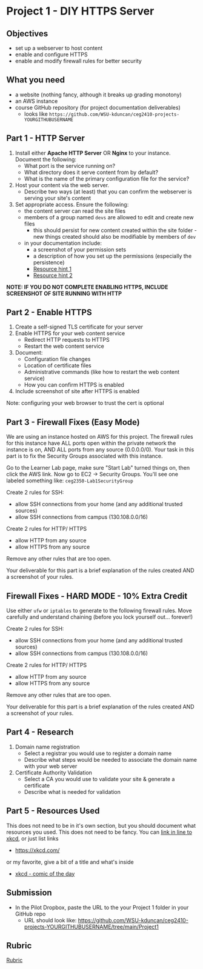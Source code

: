 # Project 1 - DIY HTTPS Server

## Objectives
- set up a webserver to host content
- enable and configure HTTPS
- enable and modify firewall rules for better security

## What you need
- a website (nothing fancy, although it breaks up grading monotony)
- an AWS instance
- course GitHub repository (for project documentation deliverables)
    - looks like `https://github.com/WSU-kduncan/ceg2410-projects-YOURGITHUBUSERNAME`

## Part 1 - HTTP Server

1. Install either **Apache HTTP Server** OR **Nginx** to your instance.  Document the following:
    - What port is the service running on?
    - What directory does it serve content from by default?
    - What is the name of the primary configuration file for the service?
2. Host your content via the web server.  
    - Describe two ways (at least) that you can confirm the webserver is serving your site's content
3. Set appropriate access.  Ensure the following:
    - the content server can read the site files
    - members of a group named `devs` are allowed to edit and create new files
        - this should persist for new content created within the site folder - new things created should also be modifiable by members of `dev`
    - in your documentation include:
        - a screenshot of your permission sets
        - a description of how you set up the permissions (especially the persistence)
        - [Resource hint 1](https://linuxize.com/post/understanding-linux-file-permissions/)
        - [Resource hint 2](https://linuxize.com/post/how-to-add-user-to-group-in-linux/)

**NOTE: IF YOU DO NOT COMPLETE ENABLING HTTPS, INCLUDE SCREENSHOT OF SITE RUNNING WITH HTTP**

## Part 2 - Enable HTTPS 

1. Create a self-signed TLS certificate for your server
2. Enable HTTPS for your web content service
    - Redirect HTTP requests to HTTPS
    - Restart the web content service
3. Document:
    - Configuration file changes
    - Location of certificate files
    - Administrative commands (like how to restart the web content service)
    - How you can confirm HTTPS is enabled
4. Include screenshot of site after HTTPS is enabled

Note: configuring your web browser to trust the cert is optional

## Part 3 - Firewall Fixes (Easy Mode)

We are using an instance hosted on AWS for this project.  The firewall rules for this instance have ALL ports open within the private network the instance is on, AND ALL ports from any source  (0.0.0.0/0).  Your task in this part is to fix the Security Groups associated with this instance.  

Go to the Learner Lab page, make sure "Start Lab" turned things on, then click the AWS link.  Now go to EC2 -> Security Groups.  You'll see one labeled something like: `ceg2350-Lab1SecurityGroup`

Create 2 rules for SSH:
- allow SSH connections from your home (and any additional trusted sources)
- allow SSH connections from campus (130.108.0.0/16)

Create 2 rules for HTTP/ HTTPS
- allow HTTP from any source
- allow HTTPS from any source

Remove any other rules that are too open.

Your deliverable for this part is a brief explanation of the rules created AND a screenshot of your rules.

## Firewall Fixes - HARD MODE - 10% Extra Credit

Use either `ufw` or `iptables` to generate to the following firewall rules.  Move carefully and understand chaining (before you lock yourself out... forever!)

Create 2 rules for SSH:
- allow SSH connections from your home (and any additional trusted sources)
- allow SSH connections from campus (130.108.0.0/16)

Create 2 rules for HTTP/ HTTPS
- allow HTTP from any source
- allow HTTPS from any source

Remove any other rules that are too open.

Your deliverable for this part is a brief explanation of the rules created AND a screenshot of your rules.

## Part 4 - Research

1. Domain name registration
    - Select a registrar you would use to register a domain name
    - Describe what steps would be needed to associate the domain name with your web server
2. Certificate Authority Validation
    - Select a CA you would use to validate your site & generate a certificate
    - Describe what is needed for validation

## Part 5 - Resources Used

This does not need to be in it's own section, but you should document what resources you used.  This does not need to be fancy.  You can [link in line to xkcd](https://xkcd.com/), or just list links
- https://xkcd.com/

or my favorite, give a bit of a title and what's inside
- [xkcd - comic of the day](https://xkcd.com/)

## Submission

- In the Pilot Dropbox, paste the URL to the your Project 1 folder in your GitHub repo
  - URL should look like: https://github.com/WSU-kduncan/ceg2410-projects-YOURGITHUBUSERNAME/tree/main/Project1

## Rubric

[Rubric](Rubric.md)